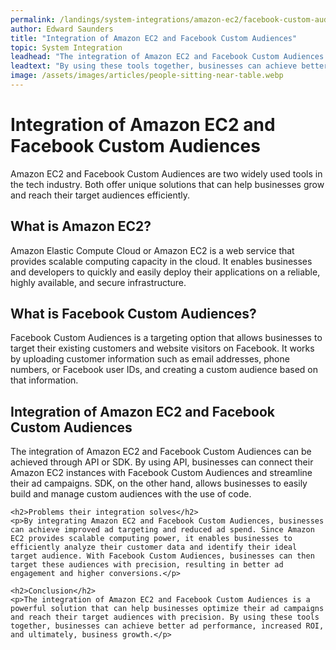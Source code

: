```yaml
---
permalink: /landings/system-integrations/amazon-ec2/facebook-custom-audiences
author: Edward Saunders
title: "Integration of Amazon EC2 and Facebook Custom Audiences"
topic: System Integration
leadhead: "The integration of Amazon EC2 and Facebook Custom Audiences is a powerful solution that can help businesses optimize their ad campaigns and reach their target audiences with precision"
leadtext: "By using these tools together, businesses can achieve better ad performance, increased ROI, and ultimately, business growth."
image: /assets/images/articles/people-sitting-near-table.webp
---
```

<div class="arttext">	<h1>Integration of Amazon EC2 and Facebook Custom Audiences</h1>
	<p>Amazon EC2 and Facebook Custom Audiences are two widely used tools in the tech industry. Both offer unique solutions that can help businesses grow and reach their target audiences efficiently.</p>
	<h2>What is Amazon EC2?</h2>
	<p>Amazon Elastic Compute Cloud or Amazon EC2 is a web service that provides scalable computing capacity in the cloud. It enables businesses and developers to quickly and easily deploy their applications on a reliable, highly available, and secure infrastructure.</p>
	<h2>What is Facebook Custom Audiences?</h2>
	<p>Facebook Custom Audiences is a targeting option that allows businesses to target their existing customers and website visitors on Facebook. It works by uploading customer information such as email addresses, phone numbers, or Facebook user IDs, and creating a custom audience based on that information.</p>
	<h2>Integration of Amazon EC2 and Facebook Custom Audiences</h2>
	<p>The integration of Amazon EC2 and Facebook Custom Audiences can be achieved through API or SDK. By using API, businesses can connect their Amazon EC2 instances with Facebook Custom Audiences and streamline their ad campaigns. SDK, on the other hand, allows businesses to easily build and manage custom audiences with the use of code.</p>

	<h2>Problems their integration solves</h2>
	<p>By integrating Amazon EC2 and Facebook Custom Audiences, businesses can achieve improved ad targeting and reduced ad spend. Since Amazon EC2 provides scalable computing power, it enables businesses to efficiently analyze their customer data and identify their ideal target audience. With Facebook Custom Audiences, businesses can then target these audiences with precision, resulting in better ad engagement and higher conversions.</p>

	<h2>Conclusion</h2>
	<p>The integration of Amazon EC2 and Facebook Custom Audiences is a powerful solution that can help businesses optimize their ad campaigns and reach their target audiences with precision. By using these tools together, businesses can achieve better ad performance, increased ROI, and ultimately, business growth.</p>

</div>